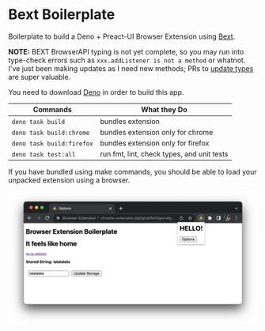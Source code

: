 # Bext Boilerplate

Boilerplate to build a Deno + Preact-UI Browser Extension using
[Bext](https://github.com/bpevs/bext).

**NOTE:** BEXT BrowserAPI typing is not yet complete, so you may run into
type-check errors such as `xxx.addListener is not a method` or whatnot. I've
just been making updates as I need new methods; PRs to
[update types](https://github.com/bpevs/bext/blob/main/source/types/browser_api.ts)
are super valuable.

You need to download [Deno](https://deno.land/) in order to build this app.

| Commands                  | What they Do                               |
| ------------------------- | ------------------------------------------ |
| `deno task build`         | bundles extension                          |
| `deno task build:chrome`  | bundles extension only for chrome          |
| `deno task build:firefox` | bundles extension only for firefox         |
| `deno task test:all`      | run fmt, lint, check types, and unit tests |

If you have bundled using make commands, you should be able to load your
unpacked extension using a browser.

![Options + Popup Page](./screenshots/options.png)
